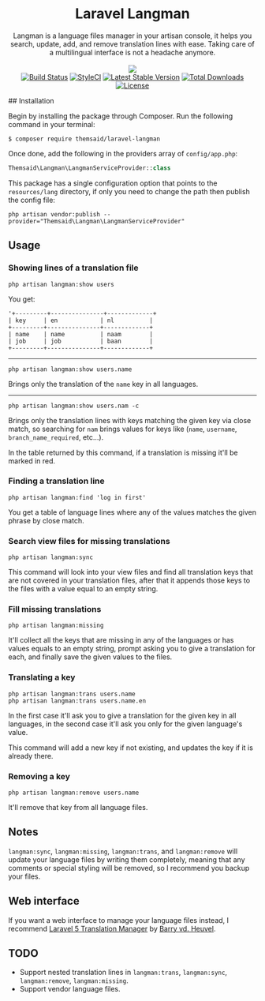 <h1 align="center">Laravel Langman</h1>

<p align="center">
Langman is a language files manager in your artisan console, it helps you search, update, add, and remove
translation lines with ease. Taking care of a multilingual interface is not a headache anymore.
<br>
<br>

<img src="http://s30.postimg.org/ni241hhpd/ezgif_com_resize.gif">
<br>
<a href="https://travis-ci.org/themsaid/laravel-langman"><img src="https://travis-ci.org/themsaid/laravel-langman.svg?branch=master" alt="Build Status"></a>
<a href="https://styleci.io/repos/55088784"><img src="https://styleci.io/repos/55088784/shield?style=flat" alt="StyleCI"></a>
<a href="https://packagist.org/packages/themsaid/laravel-langman"><img src="https://poser.pugx.org/themsaid/laravel-langman/v/stable.svg" alt="Latest Stable Version"></a>
<a href="https://packagist.org/packages/themsaid/laravel-langman"><img src="https://poser.pugx.org/themsaid/laravel-langman/d/total.svg" alt="Total Downloads"></a>
<a href="https://packagist.org/packages/themsaid/laravel-langman"><img src="https://poser.pugx.org/themsaid/laravel-langman/license.svg" alt="License"></a>

</p>
## Installation

Begin by installing the package through Composer. Run the following command in your terminal:

```
$ composer require themsaid/laravel-langman
```

Once done, add the following in the providers array of `config/app.php`:

```php
Themsaid\Langman\LangmanServiceProvider::class
```

This package has a single configuration option that points to the `resources/lang` directory, if only you need to change
the path then publish the config file:

```
php artisan vendor:publish --provider="Themsaid\Langman\LangmanServiceProvider"
```

## Usage

### Showing lines of a translation file

```
php artisan langman:show users
```

You get:

```
'+---------+---------------+-------------+
| key     | en            | nl          |
+---------+---------------+-------------+
| name    | name          | naam        |
| job     | job           | baan        |
+---------+---------------+-------------+
```

---

```
php artisan langman:show users.name
```

Brings only the translation of the `name` key in all languages.

---

```
php artisan langman:show users.nam -c
```

Brings only the translation lines with keys matching the given key via close match, so searching for `nam` brings values for
keys like (`name`, `username`, `branch_name_required`, etc...).

In the table returned by this command, if a translation is missing it'll be marked in red.

### Finding a translation line

```
php artisan langman:find 'log in first'
```

You get a table of language lines where any of the values matches the given phrase by close match.

### Search view files for missing translations

```
php artisan langman:sync
```

This command will look into your view files and find all translation keys that are not covered in your translation files, after
that it appends those keys to the files with a value equal to an empty string.

### Fill missing translations

```
php artisan langman:missing
```

It'll collect all the keys that are missing in any of the languages or has values equals to an empty string, prompt
asking you to give a translation for each, and finally save the given values to the files.

### Translating a key

```
php artisan langman:trans users.name
php artisan langman:trans users.name.en
```

In the first case it'll ask you to give a translation for the given key in all languages, in the second case it'll ask you only
for the given language's value.

This command will add a new key if not existing, and updates the key if it is already there.

### Removing a key

```
php artisan langman:remove users.name
```

It'll remove that key from all language files.

## Notes

`langman:sync`, `langman:missing`, `langman:trans`, and `langman:remove` will update your language files by writing them completely, meaning that any comments or special styling will be removed, so I recommend you backup your files.

## Web interface

If you want a web interface to manage your language files instead, I recommend [Laravel 5 Translation Manager](https://github.com/barryvdh/laravel-translation-manager)
by [Barry vd. Heuvel](https://github.com/barryvdh).

## TODO
- Support nested translation lines in `langman:trans`, `langman:sync`, `langman:remove`, `langman:missing`.
- Support vendor language files.
